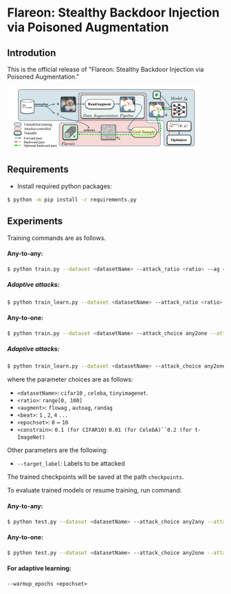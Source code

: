 # Flareon: Stealthy Backdoor Injection via Poisoned Augmentation

## Introdution

This is the official release 
of "Flareon: Stealthy Backdoor Injection via Poisoned Augmentation."

![image](https://github.com/lafeat/flareon/blob/main/utils/img.png)

## Requirements

- Install required python packages:
```bash
$ python -m pip install -r requirements.py
```

## Experiments
Training commands are as follows.

#### Any-to-any:
```bash
$ python train.py --dataset <datasetName> --attack_ratio <ratio> --ag <augment> --s <beta>
```
##### Adaptive attacks:
```bash
$ python train_learn.py --dataset <datasetName> --attack_ratio <ratio> --ag <augment> --s <beta> --warmup_epochs <epochset>
```
#### Any-to-one:
```bash
$ python train.py --dataset <datasetName> --attack_choice any2one --attack_ratio <ratio> --ag <augment> --s <beta>
```
##### Adaptive attacks:
```bash
$ python train_learn.py --dataset <datasetName> --attack_choice any2one --attack_ratio <ratio> --ag <augment> --s <beta> --warmup_epochs <epochset> --eps <constrain>
```
where the parameter choices are as follows:
- `<datasetName>`: `cifar10` , `celeba`, `tinyimagenet`.
- `<ratio>`: `range[0, 100]`
- `<augment>`: `flowag` , `autoag`, `randag`
- `<beat>`: `1` , `2`, `4` `...`
- `<epochset>`: `0` ~ `10`
- `<constrain>`: `0.1 (for CIFAR10)` `0.01 (for CelebA)``0.2 (for t-ImageNet)`

Other parameters are the following:
- `--target_label`: Labels to be attacked

The trained checkpoints will be saved at the path `checkpoints`.

To evaluate trained models or resume training, run command:

#### Any-to-any:
```bash
$ python test.py --dataset <datasetName> --attack_choice any2any --attack_ratio <ratio> --ag <augment> --s <beta>

```

#### Any-to-one:
```bash
$ python test.py --dataset <datasetName> --attack_choice any2one --attack_ratio <ratio> --ag <augment> --s <beta>
```

#### For adaptive learning:
```
--warmup_epochs <epochset>
```

